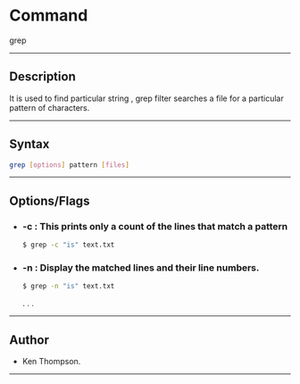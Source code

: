 # Command
grep

---

## Description
It is used to find particular string , grep filter searches a file for a particular pattern of characters.

---

## Syntax
```bash
grep [options] pattern [files]
```

---

## Options/Flags
- ###  -c : This prints only a count of the lines that match a pattern
    ```bash
    $ grep -c "is" text.txt 

    ```
- ### -n : Display the matched lines and their line numbers.
    ```bash
    $ grep -n "is" text.txt 
    ```
  .
  .
  .

---

## Author
-   Ken Thompson.

---
